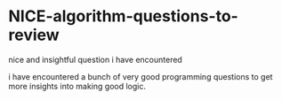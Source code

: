 # NICE-algorithm-questions-to-review
nice  and insightful question i have encountered 

i have encountered a bunch of very good programming questions to get more insights into making good logic.

